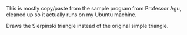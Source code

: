 This is mostly copy/paste from the sample program from Professor Agu,
cleaned up so it actually runs on my Ubuntu machine.

Draws the Sierpinski triangle instead of the original simple triangle.

